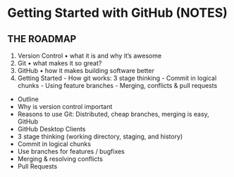# Getting Started with GitHub (NOTES)

## THE ROADMAP

1. Version Control • what it is and why it’s awesome2. Git • what makes it so great?3. GitHub • how it makes building software better4. Getting Started		- How git works: 3 stage thinking		- Commit in logical chunks		- Using feature branches		- Merging, conflicts & pull requests


- Outline
- Why is version control important
- Reasons to use Git: Distributed, cheap branches, merging is easy, GitHub
- GitHub Desktop Clients
- 3 stage thinking (working directory, staging, and history)
- Commit in logical chunks
- Use branches for features / bugfixes
- Merging & resolving conflicts
- Pull Requests